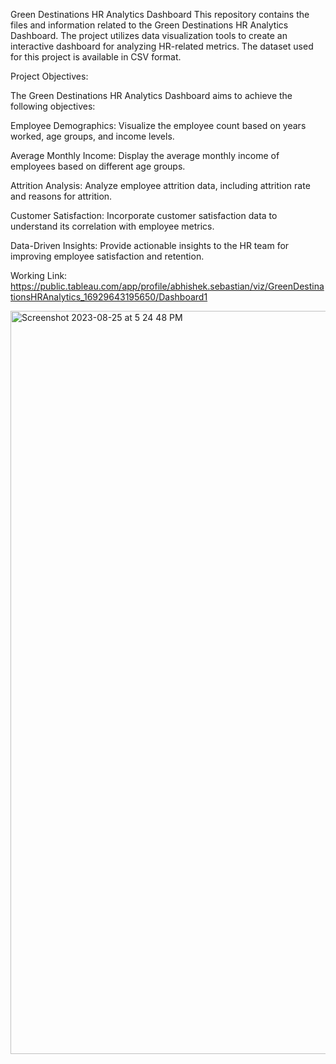Green Destinations HR Analytics Dashboard
This repository contains the files and information related to the Green Destinations HR Analytics Dashboard. 
The project utilizes data visualization tools to create an interactive dashboard for analyzing HR-related metrics. 
The dataset used for this project is available in CSV format.

Project Objectives:

The Green Destinations HR Analytics Dashboard aims to achieve the following objectives:

Employee Demographics: Visualize the employee count based on years worked, age groups, and income levels.

Average Monthly Income: Display the average monthly income of employees based on different age groups.

Attrition Analysis: Analyze employee attrition data, including attrition rate and reasons for attrition.

Customer Satisfaction: Incorporate customer satisfaction data to understand its correlation with employee metrics.

Data-Driven Insights: Provide actionable insights to the HR team for improving employee satisfaction and retention.

Working Link:
https://public.tableau.com/app/profile/abhishek.sebastian/viz/GreenDestinationsHRAnalytics_16929643195650/Dashboard1



<img width="1189" alt="Screenshot 2023-08-25 at 5 24 48 PM" src="https://github.com/abby1712/GreenDestination-HR-Analytics/assets/72368959/5a7f1db9-d551-4ee0-a768-685eed30428f">
